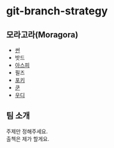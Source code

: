 # git-branch-strategy

## 모라고라(Moragora)
- [썬](sun.md)
- 밧드
- [아스피](Azpi.md)
- 필즈
- [포키](forky.md)
- [쿤](kun.md)
- [우디](./woody.md)

## 팀 소개
주제만 정해주세요.  
출첵은 제가 할게요.  
